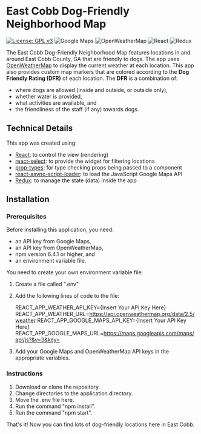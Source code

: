 # East Cobb Dog-Friendly Neighborhood Map
[![License: GPL v3](https://img.shields.io/badge/License-GPL%20v3-blue.svg)](https://www.gnu.org/licenses/gpl-3.0)
 ![Google Maps](https://img.shields.io/badge/googlemaps-v3.34-brightgreen.svg?colorB=purple) ![OpenWeatherMap](https://img.shields.io/badge/openweathermap-v2.5-brightgreen.svg) ![React](https://img.shields.io/badge/react-v16.5.2-ff69b4.svg) ![Redux](https://img.shields.io/badge/redux-v4.0.0-a151cc.svg)

The East Cobb Dog-Friendly Neighborhood Map features locations in and around
East Cobb County, GA that are friendly to dogs.  The app uses
[OpenWeatherMap](https://openweathermap.org) to display the current weather
at each location. This app also provides custom map markers that are colored
according to the **Dog Friendly Rating (DFR)** of each location.  The **DFR** is
a combination of:
- where dogs are allowed (inside and outside, or outside only),
- whether water is provided,
- what activities are available, and
- the friendliness of the staff (if any) towards dogs.

## Technical Details
This app was created using:
- [React](https://reactjs.org): to control the view (rendering)
- [react-select](https://react-select.com): to provide the widget for filtering locations
- [prop-types](https://www.npmjs.com/package/prop-types): for type checking props being passed to a component
- [react-async-script-loader](https://github.com/leozdgao/react-async-script-loader): to load the JavaScript Google Maps API
- [Redux](https://redux.js.org): to manage the state (data) inside the app

## Installation
### Prerequisites
Before installing this application, you need:
- an API key from Google Maps,
- an API key from OpenWeatherMap,
- npm version 6.4.1 or higher, and
- an environment variable file.

You need to create your own environment variable file:
1. Create a file called ".env"
2.  Add the following lines of code to the file:

    REACT_APP_WEATHER_API_KEY={Insert Your API Key Here}
    REACT_APP_WEATHER_URL=https://api.openweathermap.org/data/2.5/weather
    REACT_APP_GOOGLE_MAPS_API_KEY={Insert Your API Key Here}
    REACT_APP_GOOGLE_MAPS_URL=https://maps.googleapis.com/maps/api/js?&v=3&key=
3. Add your Google Maps and OpenWeatherMap API keys in the appropriate variables.

### Instructions

1. Download or clone the repository.
2. Change directories to the application directory.
3. Move the .env file here.
4. Run the command "npm install".
5. Run the command "npm start".

That's it!  Now you can find lots of dog-friendly locations here in East Cobb.
